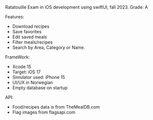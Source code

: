 Ratatouille 
Exam in iOS development using swiftUI, fall 2023.
Grade: A 

Features:

* Download recipes
* Save favorites
* Edit saved meals
* Filter meals/recipes
* Search by Area, Category or Name.

FrameWork:

* Xcode 15
* Target: iOS 17
* Simulator used: iPhone 15
* UI/UX in Norwegian
* Empty database on startup

API:

* Food/recipes data is from TheMealDB.com
* Flag images from flagsapi.com 
